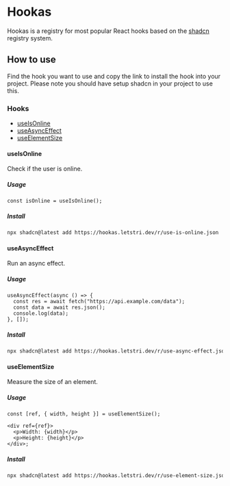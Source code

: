 # Hookas

Hookas is a registry for most popular React hooks based on the [shadcn](https://ui.shadcn.com/) registry system.

## How to use

Find the hook you want to use and copy the link to install the hook into your project. Please note you should have setup shadcn in your project to use this.

### Hooks

- [useIsOnline](#useisonline)
- [useAsyncEffect](#useasynceffect)
- [useElementSize](#useelementsize)

#### useIsOnline

Check if the user is online.

##### Usage

```tsx
const isOnline = useIsOnline();
```

##### Install

```bash
npx shadcn@latest add https://hookas.letstri.dev/r/use-is-online.json
```

#### useAsyncEffect

Run an async effect.

##### Usage

```tsx
useAsyncEffect(async () => {
  const res = await fetch("https://api.example.com/data");
  const data = await res.json();
  console.log(data);
}, []);
```

##### Install

```bash
npx shadcn@latest add https://hookas.letstri.dev/r/use-async-effect.json
```

#### useElementSize

Measure the size of an element.

##### Usage

```tsx
const [ref, { width, height }] = useElementSize();

<div ref={ref}>
  <p>Width: {width}</p>
  <p>Height: {height}</p>
</div>;
```

##### Install

```bash
npx shadcn@latest add https://hookas.letstri.dev/r/use-element-size.json
```
